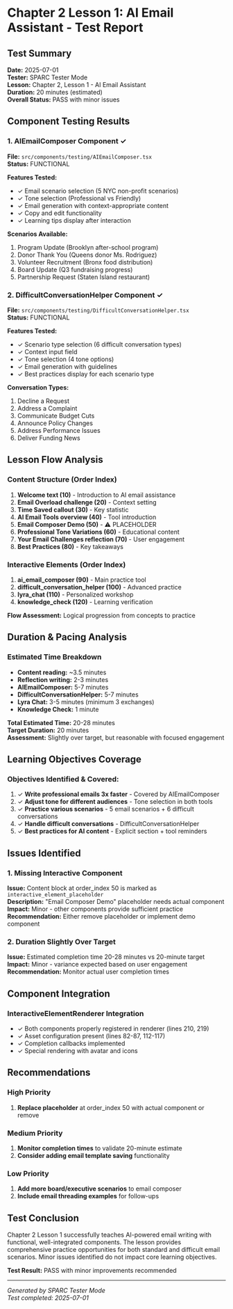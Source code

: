# Chapter 2 Lesson 1: AI Email Assistant - Test Report

## Test Summary
**Date:** 2025-07-01  
**Tester:** SPARC Tester Mode  
**Lesson:** Chapter 2, Lesson 1 - AI Email Assistant  
**Duration:** 20 minutes (estimated)  
**Overall Status:** PASS with minor issues

## Component Testing Results

### 1. AIEmailComposer Component ✓
**File:** `src/components/testing/AIEmailComposer.tsx`  
**Status:** FUNCTIONAL

**Features Tested:**
- ✓ Email scenario selection (5 NYC non-profit scenarios)
- ✓ Tone selection (Professional vs Friendly)
- ✓ Email generation with context-appropriate content
- ✓ Copy and edit functionality
- ✓ Learning tips display after interaction

**Scenarios Available:**
1. Program Update (Brooklyn after-school program)
2. Donor Thank You (Queens donor Ms. Rodriguez)
3. Volunteer Recruitment (Bronx food distribution)
4. Board Update (Q3 fundraising progress)
5. Partnership Request (Staten Island restaurant)

### 2. DifficultConversationHelper Component ✓
**File:** `src/components/testing/DifficultConversationHelper.tsx`  
**Status:** FUNCTIONAL

**Features Tested:**
- ✓ Scenario type selection (6 difficult conversation types)
- ✓ Context input field
- ✓ Tone selection (4 tone options)
- ✓ Email generation with guidelines
- ✓ Best practices display for each scenario type

**Conversation Types:**
1. Decline a Request
2. Address a Complaint
3. Communicate Budget Cuts
4. Announce Policy Changes
5. Address Performance Issues
6. Deliver Funding News

## Lesson Flow Analysis

### Content Structure (Order Index)
1. **Welcome text (10)** - Introduction to AI email assistance
2. **Email Overload challenge (20)** - Context setting
3. **Time Saved callout (30)** - Key statistic
4. **AI Email Tools overview (40)** - Tool introduction
5. **Email Composer Demo (50)** - ⚠️ PLACEHOLDER
6. **Professional Tone Variations (60)** - Educational content
7. **Your Email Challenges reflection (70)** - User engagement
8. **Best Practices (80)** - Key takeaways

### Interactive Elements (Order Index)
1. **ai_email_composer (90)** - Main practice tool
2. **difficult_conversation_helper (100)** - Advanced practice
3. **lyra_chat (110)** - Personalized workshop
4. **knowledge_check (120)** - Learning verification

**Flow Assessment:** Logical progression from concepts to practice

## Duration & Pacing Analysis

### Estimated Time Breakdown
- **Content reading:** ~3.5 minutes
- **Reflection writing:** 2-3 minutes
- **AIEmailComposer:** 5-7 minutes
- **DifficultConversationHelper:** 5-7 minutes
- **Lyra Chat:** 3-5 minutes (minimum 3 exchanges)
- **Knowledge Check:** 1 minute

**Total Estimated Time:** 20-28 minutes  
**Target Duration:** 20 minutes  
**Assessment:** Slightly over target, but reasonable with focused engagement

## Learning Objectives Coverage

### Objectives Identified & Covered:
1. ✓ **Write professional emails 3x faster** - Covered by AIEmailComposer
2. ✓ **Adjust tone for different audiences** - Tone selection in both tools
3. ✓ **Practice various scenarios** - 5 email scenarios + 6 difficult conversations
4. ✓ **Handle difficult conversations** - DifficultConversationHelper
5. ✓ **Best practices for AI content** - Explicit section + tool reminders

## Issues Identified

### 1. Missing Interactive Component
**Issue:** Content block at order_index 50 is marked as `interactive_element_placeholder`  
**Description:** "Email Composer Demo" placeholder needs actual component  
**Impact:** Minor - other components provide sufficient practice  
**Recommendation:** Either remove placeholder or implement demo component

### 2. Duration Slightly Over Target
**Issue:** Estimated completion time 20-28 minutes vs 20-minute target  
**Impact:** Minor - variance expected based on user engagement  
**Recommendation:** Monitor actual user completion times

## Component Integration

### InteractiveElementRenderer Integration
- ✓ Both components properly registered in renderer (lines 210, 219)
- ✓ Asset configuration present (lines 82-87, 112-117)
- ✓ Completion callbacks implemented
- ✓ Special rendering with avatar and icons

## Recommendations

### High Priority
1. **Replace placeholder** at order_index 50 with actual component or remove

### Medium Priority
1. **Monitor completion times** to validate 20-minute estimate
2. **Consider adding email template saving** functionality

### Low Priority
1. **Add more board/executive scenarios** to email composer
2. **Include email threading examples** for follow-ups

## Test Conclusion

Chapter 2 Lesson 1 successfully teaches AI-powered email writing with functional, well-integrated components. The lesson provides comprehensive practice opportunities for both standard and difficult email scenarios. Minor issues identified do not impact core learning objectives.

**Test Result:** PASS with minor improvements recommended

---
*Generated by SPARC Tester Mode*  
*Test completed: 2025-07-01*